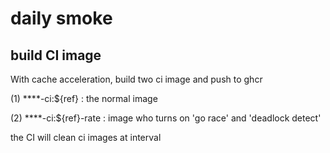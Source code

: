 # daily smoke

## build CI image

With cache acceleration, build two ci image and push to ghcr

(1) ****-ci:${ref} : the normal  image

(2) ****-ci:${ref}-rate : image who turns on 'go race' and 'deadlock detect'

the CI will clean ci images at interval
